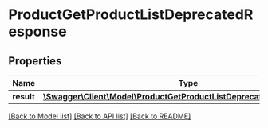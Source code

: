 # ProductGetProductListDeprecatedResponse

## Properties
Name | Type | Description | Notes
------------ | ------------- | ------------- | -------------
**result** | [**\Swagger\Client\Model\ProductGetProductListDeprecatedResponseItem[]**](ProductGetProductListDeprecatedResponseItem.md) |  | [optional] 

[[Back to Model list]](../README.md#documentation-for-models) [[Back to API list]](../README.md#documentation-for-api-endpoints) [[Back to README]](../README.md)


